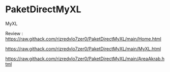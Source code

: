# PaketDirectMyXL
MyXL

Review : https://raw.githack.com/rizredvlo7zer0/PaketDirectMyXL/main/Home.html

https://raw.githack.com/rizredvlo7zer0/PaketDirectMyXL/main/MyXL.html

https://raw.githack.com/rizredvlo7zer0/PaketDirectMyXL/main/AreaAkrab.html
